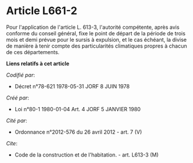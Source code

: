 # Article L661-2

Pour l'application de l'article L. 613-3, l'autorité compétente, après avis conforme du conseil général, fixe le point de
départ de la période de trois mois et demi prévue pour le sursis à expulsion, et le cas échéant, la divise de manière à tenir
compte des particularités climatiques propres à chacun de ces départements.

**Liens relatifs à cet article**

_Codifié par_:

  - Décret n°78-621 1978-05-31 JORF 8 JUIN 1978

_Créé par_:

  - Loi n°80-1 1980-01-04 Art. 4 JORF 5 JANVIER 1980

_Cité par_:

  - Ordonnance n°2012-576 du 26 avril 2012 - art. 7 (V)

_Cite_:

  - Code de la construction et de l'habitation. - art. L613-3 (M)
